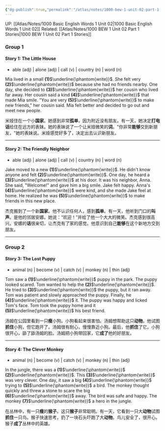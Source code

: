 ```yaml
---
{"dg-publish":true,"permalink":"/atlas/notes/1000-bew-1-unit-02-part-1-stories-cloze-questions/"}
---
```


UP: [[Atlas/Notes/1000 Basic English Words 1 Unit 02\|1000 Basic English Words 1 Unit 02]]
Related: [[Atlas/Notes/1000 BEW 1 Unit 02 Part 1 Stories\|1000 BEW 1 Unit 02 Part 1 Stories]]
### Group 1

#### Story 1: The Little House
- able (adj) | alone (adj) | call (v) | country (n) | word (n)

Mia lived in a small **(1)**$\underline{\phantom{write}}$. She felt very **(2)**$\underline{\phantom{write}}$ because she had no friends nearby. One day, she decided to **(3)**$\underline{\phantom{write}}$ her cousin who lived far away. Her cousin said a kind **(4)**$\underline{\phantom{write}}$ that made Mia smile. "You are very **(5)**$\underline{\phantom{write}}$ to make new friends," her cousin said. Mia felt better and decided to go out and meet new people.

米娅住在一个小**国家**。她感到非常**孤单**，因为附近没有朋友。有一天，她决定**打电话**给住在远方的表妹。她的表妹说了一个让米娅微笑的**词**。"你非常**能够**交到新朋友，"她的表妹说。米娅感觉好多了，决定出去认识新朋友。

---
#### Story 2: The Friendly Neighbor
- able (adj) | alone (adj) | call (v) | country (n) | word (n)

Jake moved to a new **(1)**$\underline{\phantom{write}}$. He didn't know anyone and felt **(2)**$\underline{\phantom{write}}$. One day, he heard a **(3)**$\underline{\phantom{write}}$ at his door. It was his neighbor, Anna. She said, "Welcome!" and gave him a big smile. Jake felt happy. Anna's **(4)**$\underline{\phantom{write}}$ were kind, and she made Jake feel at home. He realized he was **(5)**$\underline{\phantom{write}}$ to make friends in this new place.

杰克搬到了一个新**国家**。他不认识任何人，感到**孤单**。有一天，他听到门口的**叫声**。是他的邻居安娜。她说：“欢迎！”并给了他一个大大的微笑。杰克感到很高兴。安娜的**话**很亲切，让杰克有了家的感觉。他意识到自己**能够**在这个新地方交到朋友。

---
### Group 2

#### Story 3: The Lost Puppy
- animal (n) | become (v) | catch (v) | monkey (n) | thin (adj)

Tom saw a **(1)**$\underline{\phantom{write}}$ puppy in the park. The puppy looked scared. Tom wanted to help the **(2)**$\underline{\phantom{write}}$. He tried to **(3)**$\underline{\phantom{write}}$ the puppy, but it ran away. Tom was patient and slowly approached the puppy. Finally, he **(4)**$\underline{\phantom{write}}$ it. The puppy was happy and licked Tom's face. Tom took the puppy home and it **(5)**$\underline{\phantom{write}}$ his best friend.

汤姆在公园里看到一只**瘦**小狗。小狗看起来很害怕。汤姆想帮助这只**动物**。他试图**抓住**小狗，但它跑开了。汤姆很有耐心，慢慢靠近小狗。最后，他**抓住**了它。小狗很开心，舔了舔汤姆的脸。汤姆把小狗带回家，它**成了**他的好朋友。

---
#### Story 4: The Clever Monkey
- animal (n) | become (v) | catch (v) | monkey (n) | thin (adj)

In the jungle, there was a **(1)**$\underline{\phantom{write}}$ **(2)**$\underline{\phantom{write}}$. This **(3)**$\underline{\phantom{write}}$ was very clever. One day, it saw a big **(4)**$\underline{\phantom{write}}$ trying to **(5)**$\underline{\phantom{write}}$ a bird. The monkey thought quickly and threw a stone to scare the big **(6)**$\underline{\phantom{write}}$ away. The bird was safe and happy. The monkey **(7)**$\underline{\phantom{write}}$ a hero in the jungle.

在丛林中，有一只**瘦**的**猴子**。这只**猴子**非常聪明。有一天，它看到一只大**动物**试图**抓住**一只鸟。猴子快速思考，扔了一块石头吓跑了大**动物**。鸟儿安全了，很开心。猴子**成了**丛林中的英雄。
